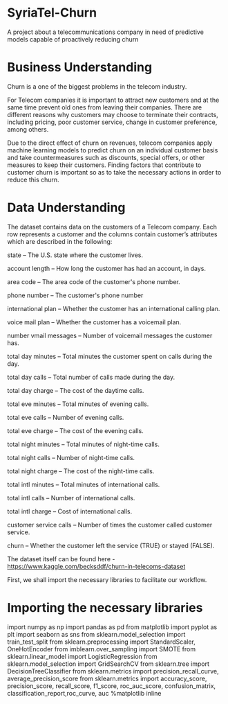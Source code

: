 # SyriaTel-Churn
A project about a telecommunications company in need of predictive models capable of proactively reducing churn 


# Business Understanding
Churn is a one of the biggest problems in the telecom industry.

For Telecom companies it is important to attract new customers and at the same time prevent old ones from leaving their companies. There are different reasons why customers may choose to terminate their contracts, including pricing, poor customer service, change in customer preference, among others.

Due to the direct effect of churn on revenues, telecom companies apply machine learning models to predict churn on an individual customer basis and take countermeasures such as discounts, special offers, or other measures to keep their customers. Finding factors that contribute to customer churn is important so as to take the necessary actions in order to reduce this churn.


# Data Understanding
The dataset contains data on the customers of a Telecom company. Each row represents a customer and the columns contain customer’s attributes which are described in the following:

state – The U.S. state where the customer lives.

account length – How long the customer has had an account, in days.

area code – The area code of the customer's phone number.

phone number – The customer's phone number

international plan – Whether the customer has an international calling plan.

voice mail plan – Whether the customer has a voicemail plan.

number vmail messages – Number of voicemail messages the customer has.

total day minutes – Total minutes the customer spent on calls during the day.

total day calls – Total number of calls made during the day.

total day charge – The cost of the daytime calls.

total eve minutes – Total minutes of evening calls.

total eve calls – Number of evening calls.

total eve charge – The cost of the evening calls.

total night minutes – Total minutes of night-time calls.

total night calls – Number of night-time calls.

total night charge – The cost of the night-time calls.

total intl minutes – Total minutes of international calls.

total intl calls – Number of international calls.

total intl charge – Cost of international calls.

customer service calls – Number of times the customer called customer service.

churn – Whether the customer left the service (TRUE) or stayed (FALSE).

The dataset itself can be found here - https://www.kaggle.com/becksddf/churn-in-telecoms-dataset

First, we shall import the necessary libraries to facilitate our workflow.

# Importing the necessary libraries
import numpy as np
import pandas as pd
from matplotlib import pyplot as plt
import seaborn as sns
from sklearn.model_selection import train_test_split
from sklearn.preprocessing import StandardScaler, OneHotEncoder
from imblearn.over_sampling import SMOTE
from sklearn.linear_model import LogisticRegression
from sklearn.model_selection import GridSearchCV
from sklearn.tree import DecisionTreeClassifier
from sklearn.metrics import precision_recall_curve, average_precision_score
from sklearn.metrics import accuracy_score, precision_score, recall_score, f1_score, roc_auc_score, confusion_matrix, classification_report,roc_curve, auc
%matplotlib inline


